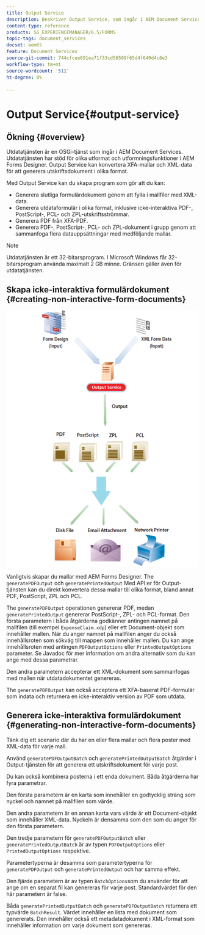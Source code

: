 ```yaml
---
title: Output Service
description: Beskriver Output Service, som ingår i AEM Document Services
content-type: reference
products: SG_EXPERIENCEMANAGER/6.5/FORMS
topic-tags: document_services
docset: aem65
feature: Document Services
source-git-commit: 744cfcee691ea71f33cd56509f65d4f640d4c6e3
workflow-type: tm+mt
source-wordcount: '511'
ht-degree: 0%

---
```


# Output Service{#output-service}

## Ökning {#overview}

Utdatatjänsten är en OSGi-tjänst som ingår i AEM Document Services. Utdatatjänsten har stöd för olika utformat och utformningsfunktioner i AEM Forms Designer. Output Service kan konvertera XFA-mallar och XML-data för att generera utskriftsdokument i olika format.

Med Output Service kan du skapa program som gör att du kan:

* Generera slutliga formulärdokument genom att fylla i mallfiler med XML-data.
* Generera utdataformulär i olika format, inklusive icke-interaktiva PDF-, PostScript-, PCL- och ZPL-utskriftsströmmar.
* Generera PDF från XFA-PDF.
* Generera PDF-, PostScript-, PCL- och ZPL-dokument i grupp genom att sammanfoga flera datauppsättningar med medföljande mallar.

>[!NOTE]
>
>Utdatatjänsten är ett 32-bitarsprogram. I Microsoft Windows får 32-bitarsprogram använda maximalt 2 GB minne. Gränsen gäller även för utdatatjänsten.

## Skapa icke-interaktiva formulärdokument {#creating-non-interactive-form-documents}

![using_output_modified](assets/usingoutput_modified.png)

Vanligtvis skapar du mallar med AEM Forms Designer. The `generatePDFOutput` och `generatePrintedOutput` Med API:er för Output-tjänsten kan du direkt konvertera dessa mallar till olika format, bland annat PDF, PostScript, ZPL och PCL.

The `generatePDFOutput` operationen genererar PDF, medan `generatePrintedOutput` genererar PostScript-, ZPL- och PCL-format. Den första parametern i båda åtgärderna godkänner antingen namnet på mallfilen (till exempel `ExpenseClaim.xdp`) eller ett Document-objekt som innehåller mallen. När du anger namnet på mallfilen anger du också innehållsroten som sökväg till mappen som innehåller mallen. Du kan ange innehållsroten med antingen `PDFOutputOptions` eller `PrintedOutputOptions` parameter. Se Javadoc för mer information om andra alternativ som du kan ange med dessa parametrar.

Den andra parametern accepterar ett XML-dokument som sammanfogas med mallen när utdatadokumentet genereras.

The `generatePDFOutput` kan också acceptera ett XFA-baserat PDF-formulär som indata och returnera en icke-interaktiv version av PDF som utdata.

## Generera icke-interaktiva formulärdokument {#generating-non-interactive-form-documents}

Tänk dig ett scenario där du har en eller flera mallar och flera poster med XML-data för varje mall.

Använd `generatePDFOutputBatch` och `generatePrintedOutputBatch` åtgärder i Output-tjänsten för att generera ett utskriftsdokument för varje post.

Du kan också kombinera posterna i ett enda dokument. Båda åtgärderna har fyra parametrar.

Den första parametern är en karta som innehåller en godtycklig sträng som nyckel och namnet på mallfilen som värde.

Den andra parametern är en annan karta vars värde är ett Document-objekt som innehåller XML-data. Nyckeln är densamma som den som du anger för den första parametern.

Den tredje parametern för `generatePDFOutputBatch` eller `generatePrintedOutputBatch` är av typen `PDFOutputOptions` eller `PrintedOutputOptions` respektive.

Parametertyperna är desamma som parametertyperna för `generatePDFOutput` och `generatePrintedOutput` och har samma effekt.

Den fjärde parametern är av typen `BatchOptions`som du använder för att ange om en separat fil kan genereras för varje post. Standardvärdet för den här parametern är false.

Båda `generatePrintedOutputBatch` och `generatePDFOutputBatch` returnera ett typvärde `BatchResult`. Värdet innehåller en lista med dokument som genererats. Den innehåller också ett metadatadokument i XML-format som innehåller information om varje dokument som genereras.
